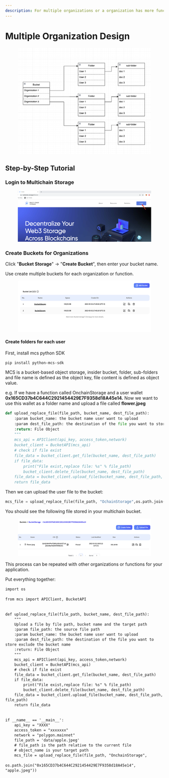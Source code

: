 ```yaml
---
description: For multiple organizations or a organization has more function unit.
---
```


# Multiple Organization Design

<figure><img src="../../../.gitbook/assets/image (13).png" alt=""><figcaption></figcaption></figure>

## Step-by-Step Tutorial

### Login to Multichain Storage

<figure><img src="../../../.gitbook/assets/image (2) (1) (1) (1).png" alt=""><figcaption></figcaption></figure>

### Create Buckets for Organizations

Click "**Bucket Storage**" -> "**Create Bucket**", then enter your bucket name.

Use create multiple buckets for each organization or function.

<figure><img src="../../../.gitbook/assets/Screenshot 2023-03-02 at 5.43.32 PM.png" alt=""><figcaption></figcaption></figure>

#### Create folders for each user

First, install mcs python SDK

```
pip install python-mcs-sdk
```

MCS is a bucket-based object storage, insider bucket, folder, sub-folders and file name is defined as the object key, file content is defined as object value.

e.g. If we have a function called OnchainStorage and a user wallet **0x165CD37b4C644C2921454429E7F9358d18A45e14.** Now we want to use this wallet as a folder name and upload a file called **flower.jpeg**

```python
def upload_replace_file(file_path, bucket_name, dest_file_path):
    :param bucket_name: the bucket name user want to upload
    :param dest_file_path: the destination of the file you want to store exclude the bucket name
    :return: File Object
    """
    mcs_api = APIClient(api_key, access_token,network)
    bucket_client = BucketAPI(mcs_api)
    # check if file exist
    file_data = bucket_client.get_file(bucket_name, dest_file_path)
    if file_data:
        print("File exist,replace file: %s" % file_path)
        bucket_client.delete_file(bucket_name, dest_file_path)
    file_data = bucket_client.upload_file(bucket_name, dest_file_path, file_path)
    return file_data
```

Then we can upload the user file to the bucket:

```python
mcs_file = upload_replace_file(file_path, "OchainStorage",os.path.join("0x165CD37b4C644C2921454429E7F9358d18A45e
```

You should see the following file stored in your multichain bucket.

<figure><img src="../../../.gitbook/assets/Screenshot 2023-03-02 at 6.05.26 PM.png" alt=""><figcaption></figcaption></figure>

This process can be repeated with other organizations or functions for your application.

Put everything together:

```
import os

from mcs import APIClient, BucketAPI


def upload_replace_file(file_path, bucket_name, dest_file_path):
    """
    Upload a file by file path, bucket name and the target path
    :param file_path: the source file path
    :param bucket_name: the bucket name user want to upload
    :param dest_file_path: the destination of the file you want to store exclude the bucket name
    :return: File Object
    """
    mcs_api = APIClient(api_key, access_token,network)
    bucket_client = BucketAPI(mcs_api)
    # check if file exist
    file_data = bucket_client.get_file(bucket_name, dest_file_path)
    if file_data:
        print("File exist,replace file: %s" % file_path)
        bucket_client.delete_file(bucket_name, dest_file_path)
    file_data = bucket_client.upload_file(bucket_name, dest_file_path, file_path)
    return file_data


if __name__ == '__main__':
    api_key = "XXXX"
    access_token = "xxxxxxx"
    network = "polygon.mainnet"
    file_path = 'data/apple.jpeg'
    # file_path is the path relative to the current file
    # object_name is your target path
    mcs_file = upload_replace_file(file_path, "OnchainStorage",
                                   os.path.join("0x165CD37b4C644C2921454429E7F9358d18A45e14", "apple.jpeg"))

```
